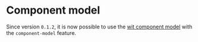 # Component model

Since version `0.1.2`, it is now possible to use the [wit component model](https://github.com/WebAssembly/component-model/blob/main/design/mvp/WIT.md) with the `component-model` feature.
